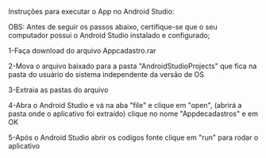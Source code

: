 Instruções para executar o App no Android Studio:

OBS: Antes de seguir os passos abaixo, certifique-se que o seu computador possui o Android Studio instalado e configurado;

1-Faça download do arquivo Appcadastro.rar

2-Mova o arquivo baixado para a pasta "AndroidStudioProjects" que fica na pasta do usuário do sistema independente da versão de OS

3-Extraia as pastas do arquivo

4-Abra o Android Studio e vá na aba "file" e clique em "open", (abrirá a pasta onde o aplicativo foi extraído) clique no nome "Appdecadastros" e em OK

5-Após o Android Studio abrir os codigos fonte clique em "run" para rodar o aplicativo

